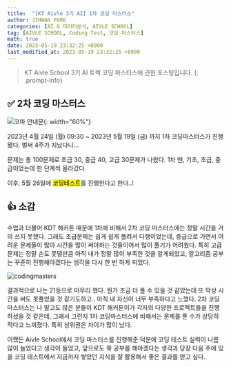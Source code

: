 ```yaml
---
title:  "[KT Aivle 3기 AI] 1차 코딩 마스터스"
author: JIHWAN PARK
categories: [AI & 데이터분석, AIVLE SCHOOL]
tag: [AIVLE SCHOOL, Coding Test, 코딩 마스터스]
math: true
date: 2023-05-19 23:32:25 +0900
last_modified_at: 2023-05-19 23:32:25 +0900
---
```

> KT Aivle School 3기 AI 트랙 코딩 마스터스에 관한 포스팅입니다.
{: .prompt-info}

## ✅ 2차 코딩 마스터스
![코마 안내문](https://github.com/Jihwan98/aivle_school/assets/76936390/5ac5cd70-aefe-4f94-a7e2-ce3301797f70){: width="60%"}

2023년 4월 24일 (월) 09:30 ~ 2023년 5월 19일 (금) 까지 1차 코딩마스터스가 진행됐다. 벌써 4주가 지났다니...

문제는 총 100문제로 초급 30, 중급 40, 고급 30문제가 나왔다. 1차 땐, 기초, 초급, 중급이었는데 한 단계씩 올라갔다.

이후, 5월 26일에 <mark>코딩테스트</mark>를 진행한다고 한다..! 

## 👍 소감
수업과 더불어 KDT 해커톤 때문에 1차에 비해서 2차 코딩 마스터스에는 정말 시간을 거의 쓰지 못했다. 그래도 초급문제는 쉽게 쉽게 풀려서 다행이었는데, 중급으로 가면서 어려운 문제들이 많아 시간을 많이 써야하는 것들이어서 많이 풀기가 어려웠다. 특히 고급문제는 정말 손도 못댈만큼 아직 내가 정말 많이 부족한 것을 알게되었고, 알고리즘 공부는 꾸준히 진행해야겠다는 생각을 다시 한 번 하게 되었다.

![codingmasters](https://github.com/Jihwan98/aivle_school/assets/76936390/3ee091d0-92cf-44df-8a8f-0d126dc8655f)

결과적으로 나는 21등으로 마무리 했다. 뭔가 조금 더 풀 수 있을 것 같았는데 또 막상 시간을 써도 못풀었을 것 같기도하고.. 아직 내 자신이 너무 부족하다고 느꼈다. 2차 코딩 마스터스는 나 말고도 많은 분들이 KDT 해커톤이가 각자의 다양한 프로젝트들을 진행하셨을 것 같은데, 그래서 그런지 1차 코딩마스터스에 비해서는 문제를 푼 수가 상당히 적다고 느껴졌다. 특히 상위권은 차이가 많이 났다.

어쨌든 Aivle School에서 코딩 마스터스를 진행해준 덕분에 코딩 테스트 실력이 나름 많이 늘었다고 생각이 들었고, 앞으로도 쭉 공부를 해야겠다는 생각과 당장 다음 주에 있을 코딩 테스트에서 지금까지 쌓았던 지식을 잘 활용해서 좋은 결과를 얻고 싶다.